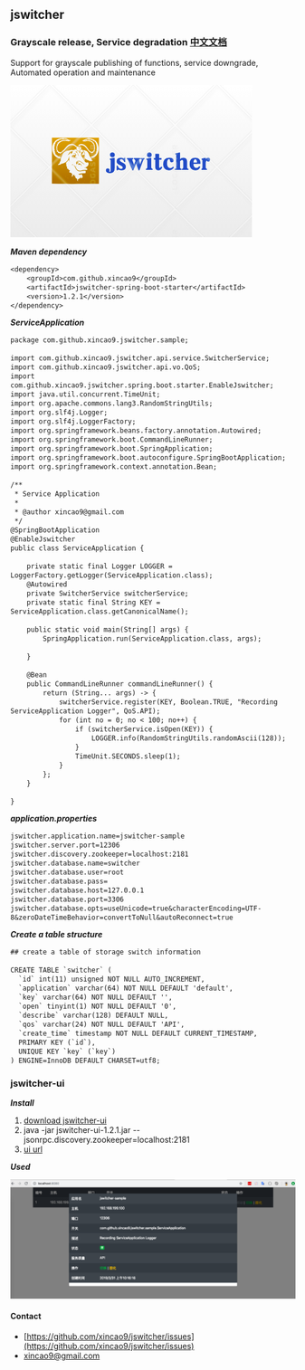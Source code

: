 ## jswitcher

### Grayscale release, Service degradation [中文文档](https://github.com/xincao9/jswitcher/wiki/%E4%B8%AD%E6%96%87%E4%BD%BF%E7%94%A8%E8%AF%B4%E6%98%8E)

Support for grayscale publishing of functions, service downgrade, Automated operation and maintenance

![logo](https://github.com/xincao9/jswitcher/blob/master/logo.png)


**_Maven dependency_**


```
<dependency>
    <groupId>com.github.xincao9</groupId>
    <artifactId>jswitcher-spring-boot-starter</artifactId>
    <version>1.2.1</version>
</dependency>
```

**_ServiceApplication_**

```
package com.github.xincao9.jswitcher.sample;

import com.github.xincao9.jswitcher.api.service.SwitcherService;
import com.github.xincao9.jswitcher.api.vo.QoS;
import com.github.xincao9.jswitcher.spring.boot.starter.EnableJswitcher;
import java.util.concurrent.TimeUnit;
import org.apache.commons.lang3.RandomStringUtils;
import org.slf4j.Logger;
import org.slf4j.LoggerFactory;
import org.springframework.beans.factory.annotation.Autowired;
import org.springframework.boot.CommandLineRunner;
import org.springframework.boot.SpringApplication;
import org.springframework.boot.autoconfigure.SpringBootApplication;
import org.springframework.context.annotation.Bean;

/**
 * Service Application
 *
 * @author xincao9@gmail.com
 */
@SpringBootApplication
@EnableJswitcher
public class ServiceApplication {

    private static final Logger LOGGER = LoggerFactory.getLogger(ServiceApplication.class);
    @Autowired
    private SwitcherService switcherService;
    private static final String KEY = ServiceApplication.class.getCanonicalName();

    public static void main(String[] args) {
        SpringApplication.run(ServiceApplication.class, args);

    }

    @Bean
    public CommandLineRunner commandLineRunner() {
        return (String... args) -> {
            switcherService.register(KEY, Boolean.TRUE, "Recording ServiceApplication Logger", QoS.API);
            for (int no = 0; no < 100; no++) {
                if (switcherService.isOpen(KEY)) {
                    LOGGER.info(RandomStringUtils.randomAscii(128));
                }
                TimeUnit.SECONDS.sleep(1);
            }
        };
    }

}
```

**_application.properties_**

```
jswitcher.application.name=jswitcher-sample
jswitcher.server.port=12306
jswitcher.discovery.zookeeper=localhost:2181
jswitcher.database.name=switcher
jswitcher.database.user=root
jswitcher.database.pass=
jswitcher.database.host=127.0.0.1
jswitcher.database.port=3306
jswitcher.database.opts=useUnicode=true&characterEncoding=UTF-8&zeroDateTimeBehavior=convertToNull&autoReconnect=true
```

**_Create a table structure_**

```
## create a table of storage switch information

CREATE TABLE `switcher` (
  `id` int(11) unsigned NOT NULL AUTO_INCREMENT,
  `application` varchar(64) NOT NULL DEFAULT 'default',
  `key` varchar(64) NOT NULL DEFAULT '',
  `open` tinyint(1) NOT NULL DEFAULT '0',
  `describe` varchar(128) DEFAULT NULL,
  `qos` varchar(24) NOT NULL DEFAULT 'API',
  `create_time` timestamp NOT NULL DEFAULT CURRENT_TIMESTAMP,
  PRIMARY KEY (`id`),
  UNIQUE KEY `key` (`key`)
) ENGINE=InnoDB DEFAULT CHARSET=utf8;

```

### jswitcher-ui

**_Install_**


1. [download jswitcher-ui](https://search.maven.org/remotecontent?filepath=com/github/xincao9/jswitcher-ui/1.2.1/jswitcher-ui-1.2.1.jar)
2. java -jar jswitcher-ui-1.2.1.jar --jsonrpc.discovery.zookeeper=localhost:2181
3. [ui url](http://localhost:8080)

**_Used_**

![keys](https://github.com/xincao9/jswitcher/blob/master/keys.png)

#### Contact

* [https://github.com/xincao9/jswitcher/issues](https://github.com/xincao9/jswitcher/issues)
* xincao9@gmail.com
